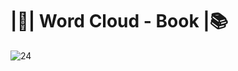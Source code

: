 # |📘| Word Cloud - Book |📚
![24](https://user-images.githubusercontent.com/76967004/113323463-5b803c80-92ec-11eb-9dc5-9ce3650caaaa.jpg)
